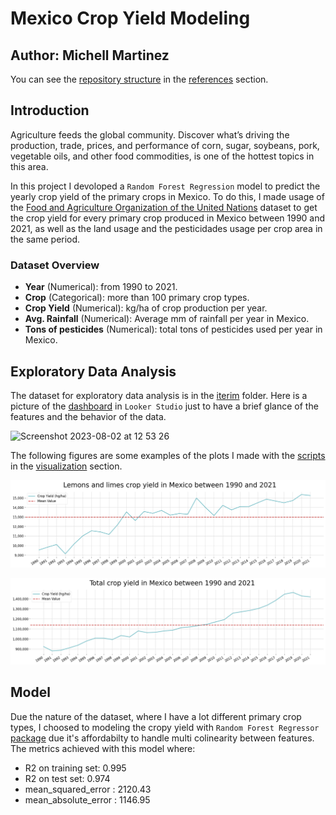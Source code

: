 # Mexico Crop Yield Modeling
## Author: Michell Martinez
You can see the [repository structure](https://github.com/khadamich/data-science-portfolio/blob/main/mexico-crop-yield/references/folder_structure.txt) in the [references](https://github.com/khadamich/data-science-portfolio/tree/main/mexico-crop-yield/references) section.

## Introduction
Agriculture feeds the global community. Discover what’s driving the production, trade, prices, and performance of corn, sugar, soybeans, pork, vegetable oils, and other food commodities, is one of the hottest topics in this area.

In this project I devoloped a `Random Forest Regression` model to predict the yearly crop yield of the primary crops in Mexico. To do this, I made usage of the [Food and Agriculture Organization of the United Nations](https://www.fao.org/faostat/en/#data) dataset to get the crop yield for every primary crop produced in Mexico between 1990 and 2021, as well as the land usage and the pesticidades usage per crop area in the same period.

### Dataset Overview
- **Year** (Numerical): from 1990 to 2021.
- **Crop** (Categorical): more than 100 primary crop types.
- **Crop Yield** (Numerical): kg/ha of crop production per year.
- **Avg. Rainfall** (Numerical): Average mm of rainfall per year in Mexico.
- **Tons of pesticides** (Numerical): total tons of pesticides used per year in Mexico.

## Exploratory Data Analysis

The dataset for exploratory data analysis is in the [iterim](https://github.com/khadamich/data-science-portfolio/tree/main/mexico-crop-yield/data/interim) folder.
Here is a picture of the [dashboard](https://lookerstudio.google.com/s/nMt8RVmK9J4) in `Looker Studio` just to have a brief glance of the features and the behavior of the data.

![Screenshot 2023-08-02 at 12 53 26](https://github.com/khadamich/data-science-portfolio/assets/132023832/d26cab4c-927a-4849-ad2b-2c4e92b10e30)

The following figures are some examples of the plots I made with the [scripts](https://github.com/khadamich/data-science-portfolio/blob/main/mexico-crop-yield/src/visualization/visualize.py) in the [visualization](https://github.com/khadamich/data-science-portfolio/tree/main/mexico-crop-yield/src/visualization) section.

![Lemons and Limes](https://github.com/khadamich/data-science-portfolio/blob/main/mexico-crop-yield/figures/Lemons%20and%20limes_crop_yield.png)

![Crop yield](https://github.com/khadamich/data-science-portfolio/blob/main/mexico-crop-yield/figures/total-crop-yield.png)

## Model

Due the nature of the dataset, where I have a lot different primary crop types, I choosed to modeling the cropy yield with `Random Forest Regressor` [package](https://scikit-learn.org/stable/modules/generated/sklearn.ensemble.RandomForestRegressor.html) due it's affordabilty to handle multi colinearity between features. The metrics achieved with this model where:

- R2 on training set:  0.995
- R2 on test set:  0.974
- mean_squared_error :  2120.43
- mean_absolute_error :  1146.95
